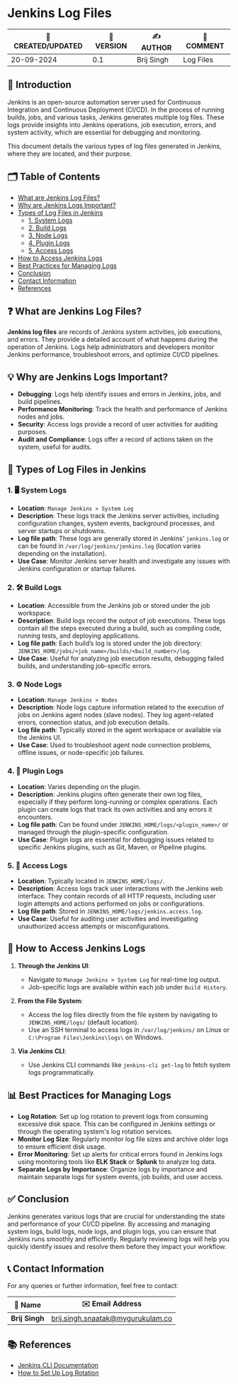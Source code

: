 # Jenkins Log Files

| 📅 CREATED/UPDATED | 📌 VERSION | ✍️ AUTHOR    | 📝 COMMENT                     |
|--------------------|------------|--------------|--------------------------------|
| 20-09-2024         | 0.1       | Brij Singh   | Log Files         |

## 📘 Introduction
Jenkins is an open-source automation server used for Continuous Integration and Continuous Deployment (CI/CD). In the process of running builds, jobs, and various tasks, Jenkins generates multiple log files. These logs provide insights into Jenkins operations, job execution, errors, and system activity, which are essential for debugging and monitoring.

This document details the various types of log files generated in Jenkins, where they are located, and their purpose.

## 🗂️ Table of Contents
- [What are Jenkins Log Files?](#what-are-jenkins-log-files)
- [Why are Jenkins Logs Important?](#why-are-jenkins-logs-important)
- [Types of Log Files in Jenkins](#types-of-log-files-in-jenkins)
  - [1. System Logs](#1-system-logs)
  - [2. Build Logs](#2-build-logs)
  - [3. Node Logs](#3-node-logs)
  - [4. Plugin Logs](#4-plugin-logs)
  - [5. Access Logs](#5-access-logs)
- [How to Access Jenkins Logs](#how-to-access-jenkins-logs)
- [Best Practices for Managing Logs](#best-practices-for-managing-logs)
- [Conclusion](#conclusion)
- [Contact Information](#contact-information)
- [References](#references)

## ❓ What are Jenkins Log Files?
**Jenkins log files** are records of Jenkins system activities, job executions, and errors. They provide a detailed account of what happens during the operation of Jenkins. Logs help administrators and developers monitor Jenkins performance, troubleshoot errors, and optimize CI/CD pipelines.

## 💡 Why are Jenkins Logs Important?
- **Debugging**: Logs help identify issues and errors in Jenkins, jobs, and build pipelines.
- **Performance Monitoring**: Track the health and performance of Jenkins nodes and jobs.
- **Security**: Access logs provide a record of user activities for auditing purposes.
- **Audit and Compliance**: Logs offer a record of actions taken on the system, useful for audits.
  
## 📝 Types of Log Files in Jenkins

### 1. 🖥️ System Logs
- **Location**: `Manage Jenkins > System Log`
- **Description**: These logs track the Jenkins server activities, including configuration changes, system events, background processes, and server startups or shutdowns.
- **Log file path**: These logs are generally stored in Jenkins' `jenkins.log` or can be found in `/var/log/jenkins/jenkins.log` (location varies depending on the installation).
- **Use Case**: Monitor Jenkins server health and investigate any issues with Jenkins configuration or startup failures.

### 2. 🛠️ Build Logs
- **Location**: Accessible from the Jenkins job or stored under the job workspace.
- **Description**: Build logs record the output of job executions. These logs contain all the steps executed during a build, such as compiling code, running tests, and deploying applications.
- **Log file path**: Each build’s log is stored under the job directory: `JENKINS_HOME/jobs/<job_name>/builds/<build_number>/log`.
- **Use Case**: Useful for analyzing job execution results, debugging failed builds, and understanding job-specific errors.

### 3. ⚙️ Node Logs
- **Location**: `Manage Jenkins > Nodes`
- **Description**: Node logs capture information related to the execution of jobs on Jenkins agent nodes (slave nodes). They log agent-related errors, connection status, and job execution details.
- **Log file path**: Typically stored in the agent workspace or available via the Jenkins UI.
- **Use Case**: Used to troubleshoot agent node connection problems, offline issues, or node-specific job failures.

### 4. 🧩 Plugin Logs
- **Location**: Varies depending on the plugin.
- **Description**: Jenkins plugins often generate their own log files, especially if they perform long-running or complex operations. Each plugin can create logs that track its own activities and any errors it encounters.
- **Log file path**: Can be found under `JENKINS_HOME/logs/<plugin_name>/` or managed through the plugin-specific configuration.
- **Use Case**: Plugin logs are essential for debugging issues related to specific Jenkins plugins, such as Git, Maven, or Pipeline plugins.

### 5. 🔐 Access Logs
- **Location**: Typically located in `JENKINS_HOME/logs/`.
- **Description**: Access logs track user interactions with the Jenkins web interface. They contain records of all HTTP requests, including user login attempts and actions performed on jobs or configurations.
- **Log file path**: Stored in `JENKINS_HOME/logs/jenkins.access.log`.
- **Use Case**: Useful for auditing user activities and investigating unauthorized access attempts or misconfigurations.

## 📂 How to Access Jenkins Logs

1. **Through the Jenkins UI**:
   - Navigate to `Manage Jenkins > System Log` for real-time log output.
   - Job-specific logs are available within each job under `Build History`.

2. **From the File System**:
   - Access the log files directly from the file system by navigating to `JENKINS_HOME/logs/` (default location).
   - Use an SSH terminal to access logs in `/var/log/jenkins/` on Linux or `C:\Program Files\Jenkins\logs\` on Windows.

3. **Via Jenkins CLI**:
   - Use Jenkins CLI commands like `jenkins-cli get-log` to fetch system logs programmatically.

## 📊 Best Practices for Managing Logs
- **Log Rotation**: Set up log rotation to prevent logs from consuming excessive disk space. This can be configured in Jenkins settings or through the operating system's log rotation services.
- **Monitor Log Size**: Regularly monitor log file sizes and archive older logs to ensure efficient disk usage.
- **Error Monitoring**: Set up alerts for critical errors found in Jenkins logs using monitoring tools like **ELK Stack** or **Splunk** to analyze log data.
- **Separate Logs by Importance**: Organize logs by importance and maintain separate logs for system events, job builds, and user access.

## ✅ Conclusion
Jenkins generates various logs that are crucial for understanding the state and performance of your CI/CD pipeline. By accessing and managing system logs, build logs, node logs, and plugin logs, you can ensure that Jenkins runs smoothly and efficiently. Regularly reviewing logs will help you quickly identify issues and resolve them before they impact your workflow.

## 📞 Contact Information
For any queries or further information, feel free to contact:

| 📛 Name       | ✉️ Email Address                    |
|---------------|-------------------------------------|
| **Brij Singh**| brij.singh.snaatak@mygurukulam.co   |


## 📚 References
- [Jenkins CLI Documentation](https://www.jenkins.io/doc/book/managing/cli/)
- [How to Set Up Log Rotation](https://www.jenkins.io/doc/book/system-administration/monitoring/#log-rotation)

